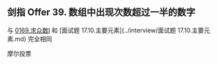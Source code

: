 ## 剑指 Offer 39. 数组中出现次数超过一半的数字

与 [0169.求众数I](../leetcode/array/0169.求众数I.md) 和 [面试题 17.10.主要元素](../interview/面试题 17.10.主要元素.md) 完全相同

摩尔投票
